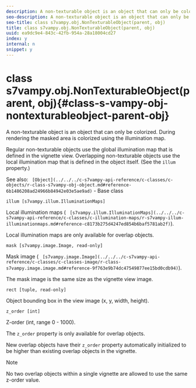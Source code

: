 ```yaml
---
description: A non-texturable object is an object that can only be colorized. During rendering the masked area is colorized using the illumination map.
seo-description: A non-texturable object is an object that can only be colorized. During rendering the masked area is colorized using the illumination map.
seo-title: class s7vampy.obj.NonTexturableObject(parent, obj)
title: class s7vampy.obj.NonTexturableObject(parent, obj)
uuid: ea9dc9e4-843c-42fb-954a-28a18004cd27
index: y
internal: n
snippet: y
---
```


# class s7vampy.obj.NonTexturableObject(parent, obj){#class-s-vampy-obj-nontexturableobject-parent-obj}

A non-texturable object is an object that can only be colorized. During rendering the masked area is colorized using the illumination map.

Regular non-texturable objects use the global illumination map that is defined in the vignette view. Overlapping non-texturable objects use the local illumination map that is defined in the object itself. (See the `illum` property.)

See also: ` [Object](../../../c-s7vampy-api-reference/c-classes/c-objects/r-class-s7vampy-obj-object.md#reference-6b1486208ad24966b84942e03e5ae9ad)` - Base class

`illum [s7vampy.illum.IlluminationMaps]`

Local illumination maps ( ` [s7vampy.illum.IlluminationMaps](../../../c-s7vampy-api-reference/c-classes/c-illumination-maps/r-s7vampy-illum-illuminationmaps.md#reference-c8173b275d4247ed854b6baf5781ab2f)`).

Local illumination maps are only available for overlap objects.

`mask [s7vampy.image.Image, read-only]`

Mask image ( ` [s7vampy.image.Image](../../../c-s7vampy-api-reference/c-classes/c-classes-image/r-class-s7vampy.image.image.md#reference-9f763e9b74dc47549877ee15bd0cdb94)`).

The mask image is the same size as the vignette view image.

`rect [tuple, read-only]`

Object bounding box in the view image (x, y, width, height).

`z_order [int]`

Z-order (int, range 0 - 1000).

The `z_order` property is only available for overlap objects.

New overlap objects have their `z_order` property automatically initialized to be higher than existing overlap objects in the vignette.

>[!NOTE]
>
>No two overlap objects within a single vignette are allowed to use the same z-order value.

